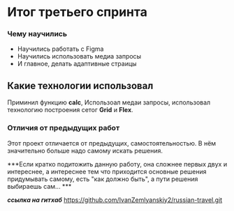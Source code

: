 # Итог третьего спринта

### Чему научились
* Научились работать с Figma
* Научились использовать медиа запросы
* И главное, делать адаптивные страицы

## Какие технологии использовал

Приминил функцию **calc**, Использоал медаи запросы, использовал технологию построения сетог **Grid** и **Flex**.
### Отличия от предыдущих работ
Этот проект отличается от предыдущих, самостоятельностью. В нём значительно больше надо самому искать решения.

***Если кратко подитожить данную работу, она сложнее первых двух и интереснее, а интереснее тем что приходится основные решения придумывать самому, есть "как должно быть", а пути решения выбираешь сам... ***

***ссылка на гитхаб***
<https://github.com/IvanZemlyanskiy2/russian-travel.git>

